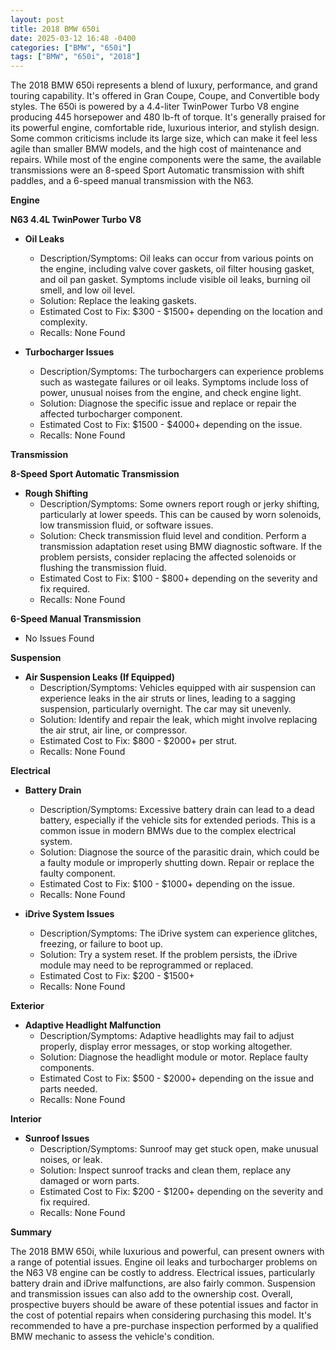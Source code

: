 ```yaml
---
layout: post
title: 2018 BMW 650i
date: 2025-03-12 16:48 -0400
categories: ["BMW", "650i"]
tags: ["BMW", "650i", "2018"]
---
```

The 2018 BMW 650i represents a blend of luxury, performance, and grand touring capability. It's offered in Gran Coupe, Coupe, and Convertible body styles. The 650i is powered by a 4.4-liter TwinPower Turbo V8 engine producing 445 horsepower and 480 lb-ft of torque. It's generally praised for its powerful engine, comfortable ride, luxurious interior, and stylish design. Some common criticisms include its large size, which can make it feel less agile than smaller BMW models, and the high cost of maintenance and repairs. While most of the engine components were the same, the available transmissions were an 8-speed Sport Automatic transmission with shift paddles, and a 6-speed manual transmission with the N63.

**Engine**

**N63 4.4L TwinPower Turbo V8**

*   **Oil Leaks**
    *   Description/Symptoms: Oil leaks can occur from various points on the engine, including valve cover gaskets, oil filter housing gasket, and oil pan gasket. Symptoms include visible oil leaks, burning oil smell, and low oil level.
    *   Solution: Replace the leaking gaskets.
    *   Estimated Cost to Fix: $300 - $1500+ depending on the location and complexity.
    *   Recalls: None Found

*   **Turbocharger Issues**
    *   Description/Symptoms: The turbochargers can experience problems such as wastegate failures or oil leaks. Symptoms include loss of power, unusual noises from the engine, and check engine light.
    *   Solution: Diagnose the specific issue and replace or repair the affected turbocharger component.
    *   Estimated Cost to Fix: $1500 - $4000+ depending on the issue.
    *   Recalls: None Found

**Transmission**

**8-Speed Sport Automatic Transmission**

*   **Rough Shifting**
    *   Description/Symptoms: Some owners report rough or jerky shifting, particularly at lower speeds. This can be caused by worn solenoids, low transmission fluid, or software issues.
    *   Solution: Check transmission fluid level and condition. Perform a transmission adaptation reset using BMW diagnostic software. If the problem persists, consider replacing the affected solenoids or flushing the transmission fluid.
    *   Estimated Cost to Fix: $100 - $800+ depending on the severity and fix required.
    *   Recalls: None Found

**6-Speed Manual Transmission**

*   No Issues Found

**Suspension**

*   **Air Suspension Leaks (If Equipped)**
    *   Description/Symptoms: Vehicles equipped with air suspension can experience leaks in the air struts or lines, leading to a sagging suspension, particularly overnight. The car may sit unevenly.
    *   Solution: Identify and repair the leak, which might involve replacing the air strut, air line, or compressor.
    *   Estimated Cost to Fix: $800 - $2000+ per strut.
    *   Recalls: None Found

**Electrical**

*   **Battery Drain**
    *   Description/Symptoms: Excessive battery drain can lead to a dead battery, especially if the vehicle sits for extended periods. This is a common issue in modern BMWs due to the complex electrical system.
    *   Solution: Diagnose the source of the parasitic drain, which could be a faulty module or improperly shutting down. Repair or replace the faulty component.
    *   Estimated Cost to Fix: $100 - $1000+ depending on the issue.
    *   Recalls: None Found

*   **iDrive System Issues**
    *   Description/Symptoms: The iDrive system can experience glitches, freezing, or failure to boot up.
    *   Solution: Try a system reset. If the problem persists, the iDrive module may need to be reprogrammed or replaced.
    *   Estimated Cost to Fix: $200 - $1500+
    *   Recalls: None Found

**Exterior**

*   **Adaptive Headlight Malfunction**
    *   Description/Symptoms: Adaptive headlights may fail to adjust properly, display error messages, or stop working altogether.
    *   Solution: Diagnose the headlight module or motor. Replace faulty components.
    *   Estimated Cost to Fix: $500 - $2000+ depending on the issue and parts needed.
    *   Recalls: None Found

**Interior**

*   **Sunroof Issues**
    * Description/Symptoms: Sunroof may get stuck open, make unusual noises, or leak.
    * Solution: Inspect sunroof tracks and clean them, replace any damaged or worn parts.
    * Estimated Cost to Fix: $200 - $1200+ depending on the severity and fix required.
    * Recalls: None Found

**Summary**

The 2018 BMW 650i, while luxurious and powerful, can present owners with a range of potential issues. Engine oil leaks and turbocharger problems on the N63 V8 engine can be costly to address. Electrical issues, particularly battery drain and iDrive malfunctions, are also fairly common. Suspension and transmission issues can also add to the ownership cost. Overall, prospective buyers should be aware of these potential issues and factor in the cost of potential repairs when considering purchasing this model. It's recommended to have a pre-purchase inspection performed by a qualified BMW mechanic to assess the vehicle's condition.

